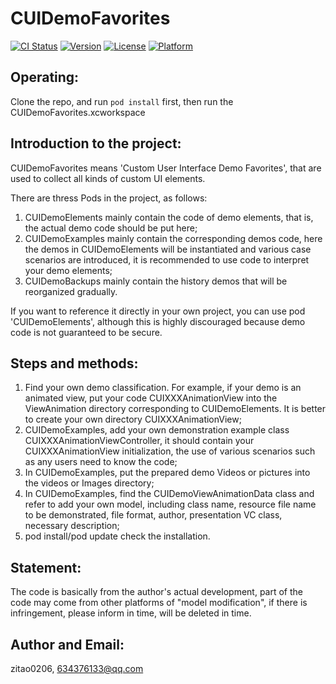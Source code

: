 # CUIDemoFavorites

[![CI Status](https://img.shields.io/travis/Leon0206/CUIDemoFavorites.svg?style=flat)](https://travis-ci.org/Leon0206/CUIDemoFavorites)
[![Version](https://img.shields.io/cocoapods/v/CUIDemoFavorites.svg?style=flat)](https://cocoapods.org/pods/CUIDemoFavorites)
[![License](https://img.shields.io/cocoapods/l/CUIDemoFavorites.svg?style=flat)](https://cocoapods.org/pods/CUIDemoFavorites)
[![Platform](https://img.shields.io/cocoapods/p/CUIDemoFavorites.svg?style=flat)](https://cocoapods.org/pods/CUIDemoFavorites)

## Operating:

Clone the repo, and run `pod install` first, then run the CUIDemoFavorites.xcworkspace

## Introduction to the project:
CUIDemoFavorites means 'Custom User Interface Demo Favorites', that are used to collect all kinds of custom UI elements.

There are thress Pods in the project, as follows: 
1. CUIDemoElements mainly contain the code of demo elements, that is, the actual demo code should be put here; 
2. CUIDemoExamples mainly contain the corresponding demos code, here the demos in CUIDemoElements will be instantiated and various case scenarios are introduced, it is recommended to use code to interpret your demo elements; 
3. CUIDemoBackups mainly contain the history demos that will be reorganized gradually. 

If you want to reference it directly in your own project, you can use pod 'CUIDemoElements', although this is highly discouraged because demo code is not guaranteed to be secure.

## Steps and methods:

1. Find your own demo classification. For example, if your demo is an animated view, put your code CUIXXXAnimationView into the ViewAnimation directory corresponding to CUIDemoElements. 
It is better to create your own directory CUIXXXAnimationView; 
2. CUIDemoExamples, add your own demonstration example class CUIXXXAnimationViewController, it should contain your CUIXXXAnimationView initialization, the use of various scenarios such as any users need to know the code; 
3. In CUIDemoExamples, put the prepared demo Videos or pictures into the videos or Images directory; 
4. In CUIDemoExamples, find the CUIDemoViewAnimationData class and refer to add your own model, including class name, resource file name to be demonstrated, file format, author, presentation VC class, necessary description; 
5. pod install/pod update check the installation.

## Statement:

The code is basically from the author's actual development, part of the code may come from other platforms of "model modification", if there is infringement, please inform in time, will be deleted in time.

## Author and Email:

zitao0206, 634376133@qq.com
